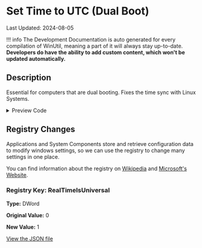 # Set Time to UTC (Dual Boot)

Last Updated: 2024-08-05


!!! info
     The Development Documentation is auto generated for every compilation of WinUtil, meaning a part of it will always stay up-to-date. **Developers do have the ability to add custom content, which won't be updated automatically.**


## Description

Essential for computers that are dual booting. Fixes the time sync with Linux Systems.

<!-- BEGIN CUSTOM CONTENT -->

<!-- END CUSTOM CONTENT -->

<details>
<summary>Preview Code</summary>

```json
{
  "Content": "Set Time to UTC (Dual Boot)",
  "Description": "Essential for computers that are dual booting. Fixes the time sync with Linux Systems.",
  "category": "z__Advanced Tweaks - CAUTION",
  "panel": "1",
  "Order": "a027_",
  "registry": [
    {
      "Path": "HKLM:\\SYSTEM\\CurrentControlSet\\Control\\TimeZoneInformation",
      "Name": "RealTimeIsUniversal",
      "Type": "DWord",
      "Value": "1",
      "OriginalValue": "0"
    }
  ],
  "link": "https://christitustech.github.io/winutil/dev/tweaks/z--Advanced-Tweaks---CAUTION/UTC"
}
```
</details>

## Registry Changes
Applications and System Components store and retrieve configuration data to modify windows settings, so we can use the registry to change many settings in one place.

You can find information about the registry on [Wikipedia](https://www.wikiwand.com/en/Windows_Registry) and [Microsoft's Website](https://learn.microsoft.com/en-us/windows/win32/sysinfo/registry).
### Registry Key: RealTimeIsUniversal
**Type:** DWord

**Original Value:** 0

**New Value:** 1


<!-- BEGIN SECOND CUSTOM CONTENT -->

<!-- END SECOND CUSTOM CONTENT -->

[View the JSON file](https://github.com/ChrisTitusTech/winutil/tree/main/config/tweaks.json)

